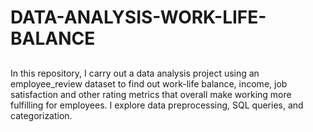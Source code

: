 # DATA-ANALYSIS-WORK-LIFE-BALANCE
##
 In this repository, I carry out a data analysis project using an employee_review dataset to find out work-life balance, income, job satisfaction and other rating metrics that overall make working more fulfilling for employees. I explore data preprocessing, SQL queries, and categorization.

 
